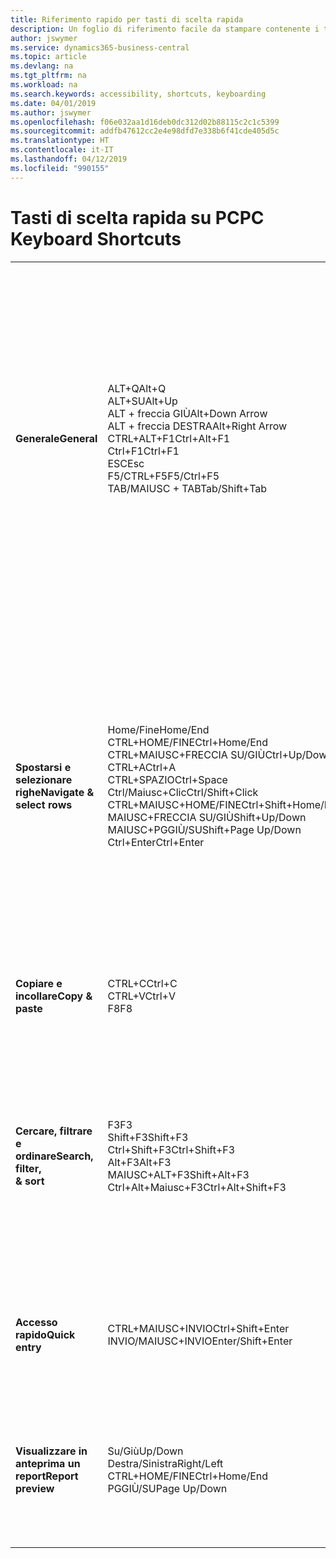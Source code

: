 ```yaml
---
title: Riferimento rapido per tasti di scelta rapida
description: Un foglio di riferimento facile da stampare contenente i tasti di scelta rapida più utilizzati.
author: jswymer
ms.service: dynamics365-business-central
ms.topic: article
ms.devlang: na
ms.tgt_pltfrm: na
ms.workload: na
ms.search.keywords: accessibility, shortcuts, keyboarding
ms.date: 04/01/2019
ms.author: jswymer
ms.openlocfilehash: f06e032aa1d16deb0dc312d02b88115c2c1c5399
ms.sourcegitcommit: addfb47612cc2e4e98dfd7e338b6f41cde405d5c
ms.translationtype: HT
ms.contentlocale: it-IT
ms.lasthandoff: 04/12/2019
ms.locfileid: "990155"
---
```

# <a name="pc-keyboard-shortcuts"></a><span data-ttu-id="12056-103">Tasti di scelta rapida su PC</span><span class="sxs-lookup"><span data-stu-id="12056-103">PC Keyboard Shortcuts</span></span>

||||  
|----------------|-----------|----------------|
|<span data-ttu-id="12056-104">**Generale**</span><span class="sxs-lookup"><span data-stu-id="12056-104">**General**</span></span>|<span data-ttu-id="12056-105">ALT+Q</span><span class="sxs-lookup"><span data-stu-id="12056-105">Alt+Q</span></span><br /><span data-ttu-id="12056-106">ALT+SU</span><span class="sxs-lookup"><span data-stu-id="12056-106">Alt+Up</span></span><br /><span data-ttu-id="12056-107">ALT + freccia GIÙ</span><span class="sxs-lookup"><span data-stu-id="12056-107">Alt+Down Arrow</span></span><br /><span data-ttu-id="12056-108">ALT + freccia DESTRA</span><span class="sxs-lookup"><span data-stu-id="12056-108">Alt+Right Arrow</span></span><br /><span data-ttu-id="12056-109">CTRL+ALT+F1</span><span class="sxs-lookup"><span data-stu-id="12056-109">Ctrl+Alt+F1</span></span><br /><span data-ttu-id="12056-110">Ctrl+F1</span><span class="sxs-lookup"><span data-stu-id="12056-110">Ctrl+F1</span></span><br /><span data-ttu-id="12056-111">ESC</span><span class="sxs-lookup"><span data-stu-id="12056-111">Esc</span></span><br /><span data-ttu-id="12056-112">F5/CTRL+F5</span><span class="sxs-lookup"><span data-stu-id="12056-112">F5/Ctrl+F5</span></span><br /><span data-ttu-id="12056-113">TAB/MAIUSC + TAB</span><span class="sxs-lookup"><span data-stu-id="12056-113">Tab/Shift+Tab</span></span><br />|<span data-ttu-id="12056-114">Aprire la funzionalità delle **informazioni**</span><span class="sxs-lookup"><span data-stu-id="12056-114">Open **Tell me**</span></span><br /><span data-ttu-id="12056-115">Aprire la descrizione comando o l'errore di convalida</span><span class="sxs-lookup"><span data-stu-id="12056-115">Open tooltip or validation error</span></span><br /><span data-ttu-id="12056-116">Aprire un menu a discesa o lookup</span><span class="sxs-lookup"><span data-stu-id="12056-116">Open a drop-down or look up</span></span><br /><span data-ttu-id="12056-117">Visualizzare le transazioni per il valore calcolato</span><span class="sxs-lookup"><span data-stu-id="12056-117">See the transactions for calculated value</span></span><br /><span data-ttu-id="12056-118">Esaminare la pagina</span><span class="sxs-lookup"><span data-stu-id="12056-118">Inspect the page</span></span><br /><span data-ttu-id="12056-119">Aprire la Guida per la pagina</span><span class="sxs-lookup"><span data-stu-id="12056-119">Open help for the page</span></span><br /><span data-ttu-id="12056-120">Chiudere la pagina o il menu a discesa corrente</span><span class="sxs-lookup"><span data-stu-id="12056-120">Close the current page or drop-down</span></span><br /><span data-ttu-id="12056-121">Aggiornare/ricaricare la pagina</span><span class="sxs-lookup"><span data-stu-id="12056-121">Refresh/reload page</span></span><br /><span data-ttu-id="12056-122">Spostare lo stato attivo sull'elemento successivo/precedente</span><span class="sxs-lookup"><span data-stu-id="12056-122">Move focus to the next/previous element</span></span>|
|<span data-ttu-id="12056-123">**Spostarsi e<br />selezionare righe**</span><span class="sxs-lookup"><span data-stu-id="12056-123">**Navigate &<br />select rows**</span></span>| <span data-ttu-id="12056-124">Home/Fine</span><span class="sxs-lookup"><span data-stu-id="12056-124">Home/End</span></span><br /><span data-ttu-id="12056-125">CTRL+HOME/FINE</span><span class="sxs-lookup"><span data-stu-id="12056-125">Ctrl+Home/End</span></span> <br /><span data-ttu-id="12056-126">CTRL+MAIUSC+FRECCIA SU/GIÙ</span><span class="sxs-lookup"><span data-stu-id="12056-126">Ctrl+Up/Down</span></span><br /><span data-ttu-id="12056-127">CTRL+A</span><span class="sxs-lookup"><span data-stu-id="12056-127">Ctrl+A</span></span> <br /><span data-ttu-id="12056-128">CTRL+SPAZIO</span><span class="sxs-lookup"><span data-stu-id="12056-128">Ctrl+Space</span></span><br /><span data-ttu-id="12056-129">Ctrl/Maiusc+Clic</span><span class="sxs-lookup"><span data-stu-id="12056-129">Ctrl/Shift+Click</span></span><br /><span data-ttu-id="12056-130">CTRL+MAIUSC+HOME/FINE</span><span class="sxs-lookup"><span data-stu-id="12056-130">Ctrl+Shift+Home/End</span></span><br /><span data-ttu-id="12056-131">MAIUSC+FRECCIA SU/GIÙ</span><span class="sxs-lookup"><span data-stu-id="12056-131">Shift+Up/Down</span></span><br /><span data-ttu-id="12056-132">MAIUSC+PGGIÙ/SU</span><span class="sxs-lookup"><span data-stu-id="12056-132">Shift+Page Up/Down</span></span><br /><span data-ttu-id="12056-133">Ctrl+Enter</span><span class="sxs-lookup"><span data-stu-id="12056-133">Ctrl+Enter</span></span>| <span data-ttu-id="12056-134">Passare al primo/ultimo campo</span><span class="sxs-lookup"><span data-stu-id="12056-134">Go to first/last field</span></span><br /><span data-ttu-id="12056-135">Passare alla prima/ultima riga</span><span class="sxs-lookup"><span data-stu-id="12056-135">Go to first/last row</span></span><br /><span data-ttu-id="12056-136">Spostarsi senza perdere la selezione</span><span class="sxs-lookup"><span data-stu-id="12056-136">Navigate without losing selection</span></span><br /><span data-ttu-id="12056-137">Selezionare tutto</span><span class="sxs-lookup"><span data-stu-id="12056-137">Select all</span></span><br /><span data-ttu-id="12056-138">Attivare/disattivare la selezione delle righe</span><span class="sxs-lookup"><span data-stu-id="12056-138">Toggle row selection</span></span><br /> <span data-ttu-id="12056-139">Aggiungere le righe alla selezione</span><span class="sxs-lookup"><span data-stu-id="12056-139">Add the row/rows to the selection</span></span><br /><span data-ttu-id="12056-140">Estendere la selezione fino alla prima/ultima riga</span><span class="sxs-lookup"><span data-stu-id="12056-140">Extend selection to first/last row</span></span><br /><span data-ttu-id="12056-141">Aggiungere la riga precedente/successiva alla selezione</span><span class="sxs-lookup"><span data-stu-id="12056-141">Add row above/below to selection</span></span><br /><span data-ttu-id="12056-142">Selezionare righe visibili sopra/sotto</span><span class="sxs-lookup"><span data-stu-id="12056-142">Select visible rows above/below</span></span> <br /><span data-ttu-id="12056-143">Spostare lo stato attivo fuori dall'elenco</span><span class="sxs-lookup"><span data-stu-id="12056-143">Focus out of the list</span></span>|
|<span data-ttu-id="12056-144">**Copiare e incollare**</span><span class="sxs-lookup"><span data-stu-id="12056-144">**Copy & paste**</span></span>|<span data-ttu-id="12056-145">CTRL+C</span><span class="sxs-lookup"><span data-stu-id="12056-145">Ctrl+C</span></span><br /><span data-ttu-id="12056-146">CTRL+V</span><span class="sxs-lookup"><span data-stu-id="12056-146">Ctrl+V</span></span><br /><span data-ttu-id="12056-147">F8</span><span class="sxs-lookup"><span data-stu-id="12056-147">F8</span></span>|<span data-ttu-id="12056-148">Copiare righe</span><span class="sxs-lookup"><span data-stu-id="12056-148">Copy rows</span></span><br /><span data-ttu-id="12056-149">Incolla righe</span><span class="sxs-lookup"><span data-stu-id="12056-149">Paste rows</span></span><br /><span data-ttu-id="12056-150">Copiare il campo soprastante nella riga corrente</span><span class="sxs-lookup"><span data-stu-id="12056-150">Copy field above into current row</span></span>|
|<span data-ttu-id="12056-151">**Cercare, filtrare <br />e ordinare**</span><span class="sxs-lookup"><span data-stu-id="12056-151">**Search, filter, <br />& sort**</span></span>|<span data-ttu-id="12056-152">F3</span><span class="sxs-lookup"><span data-stu-id="12056-152">F3</span></span><br /><span data-ttu-id="12056-153">Shift+F3</span><span class="sxs-lookup"><span data-stu-id="12056-153">Shift+F3</span></span><br /><span data-ttu-id="12056-154">Ctrl+Shift+F3</span><span class="sxs-lookup"><span data-stu-id="12056-154">Ctrl+Shift+F3</span></span><br /><span data-ttu-id="12056-155">Alt+F3</span><span class="sxs-lookup"><span data-stu-id="12056-155">Alt+F3</span></span><br /><span data-ttu-id="12056-156">MAIUSC+ALT+F3</span><span class="sxs-lookup"><span data-stu-id="12056-156">Shift+Alt+F3</span></span><br /><span data-ttu-id="12056-157">Ctrl+Alt+Maiusc+F3</span><span class="sxs-lookup"><span data-stu-id="12056-157">Ctrl+Alt+Shift+F3</span></span>|<span data-ttu-id="12056-158">Attivare/disattivare la ricerca</span><span class="sxs-lookup"><span data-stu-id="12056-158">Toggle search</span></span><br /><span data-ttu-id="12056-159">Attivare/disattivare il riquadro Filtro	; spostare lo stato attivo sui filtri del campo</span><span class="sxs-lookup"><span data-stu-id="12056-159">Toggle filter pane; focus on field filters</span></span><br /><span data-ttu-id="12056-160">Attivare/disattivare il riquadro Filtro; spostare lo stato attivo sui filtri dei totali</span><span class="sxs-lookup"><span data-stu-id="12056-160">Toggle filter pane; focus on totals filters</span></span><br /><span data-ttu-id="12056-161">Filtrare il valore della cella selezionata</span><span class="sxs-lookup"><span data-stu-id="12056-161">Filter on selected cell value</span></span><br /><span data-ttu-id="12056-162">Aggiungere un filtro sul campo selezionato</span><span class="sxs-lookup"><span data-stu-id="12056-162">Add filter on selected field</span></span><br /><span data-ttu-id="12056-163">Reimposta filtri</span><span class="sxs-lookup"><span data-stu-id="12056-163">Reset filters</span></span>|
|<span data-ttu-id="12056-164">**Accesso rapido**</span><span class="sxs-lookup"><span data-stu-id="12056-164">**Quick entry**</span></span>|<span data-ttu-id="12056-165">CTRL+MAIUSC+INVIO</span><span class="sxs-lookup"><span data-stu-id="12056-165">Ctrl+Shift+Enter</span></span><br /><span data-ttu-id="12056-166">INVIO/MAIUSC+INVIO</span><span class="sxs-lookup"><span data-stu-id="12056-166">Enter/Shift+Enter</span></span>|<span data-ttu-id="12056-167">Passare al campo Accesso rapido seguente al di fuori di un elenco</span><span class="sxs-lookup"><span data-stu-id="12056-167">Go to next Quick Entry field outside a list</span></span><br /><span data-ttu-id="12056-168">Passare al campo Accesso rapido successivo/precedente</span><span class="sxs-lookup"><span data-stu-id="12056-168">Go to next/previous Quick Entry field</span></span>|
|<span data-ttu-id="12056-169">**Visualizzare in anteprima un report**</span><span class="sxs-lookup"><span data-stu-id="12056-169">**Report preview**</span></span>|<span data-ttu-id="12056-170">Su/Giù</span><span class="sxs-lookup"><span data-stu-id="12056-170">Up/Down</span></span><br /><span data-ttu-id="12056-171">Destra/Sinistra</span><span class="sxs-lookup"><span data-stu-id="12056-171">Right/Left</span></span><br /><span data-ttu-id="12056-172">CTRL+HOME/FINE</span><span class="sxs-lookup"><span data-stu-id="12056-172">Ctrl+Home/End</span></span><br /><span data-ttu-id="12056-173">PGGIÙ/SU</span><span class="sxs-lookup"><span data-stu-id="12056-173">Page Up/Down</span></span>|<span data-ttu-id="12056-174">Scorrere la pagina verso il basso e verso l'alto</span><span class="sxs-lookup"><span data-stu-id="12056-174">Scroll up and down the page</span></span><br /><span data-ttu-id="12056-175">Scorrere a destra/sinistra</span><span class="sxs-lookup"><span data-stu-id="12056-175">Scroll to the right/left</span></span> <br /><span data-ttu-id="12056-176">Passare alla prima/ultima pagina</span><span class="sxs-lookup"><span data-stu-id="12056-176">Go to the first/last page</span></span><br /><span data-ttu-id="12056-177">Passare alla pagina precedente/successiva</span><span class="sxs-lookup"><span data-stu-id="12056-177">Go to the previous/next page</span></span>|
